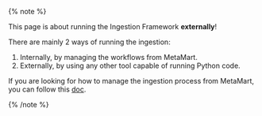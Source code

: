 {% note %}

This page is about running the Ingestion Framework **externally**!

There are mainly 2 ways of running the ingestion:
1. Internally, by managing the workflows from MetaMart.
2. Externally, by using any other tool capable of running Python code.

If you are looking for how to manage the ingestion process from MetaMart, you can follow
this [doc](/deployment/ingestion/metamart).

{% /note %}
